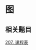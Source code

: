 # 图

## 相关题目

[207. 课程表](https://github.com/kerwin-ly/Blog/blob/main/algorithm/graph/207.%20%E8%AF%BE%E7%A8%8B%E8%A1%A8.md)
